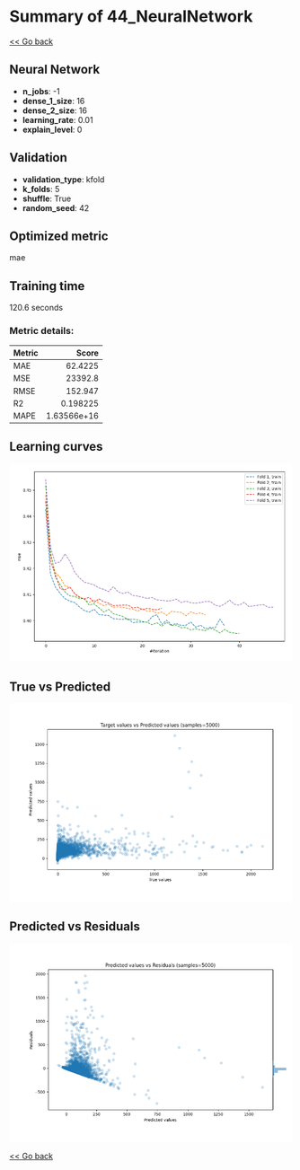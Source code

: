 # Summary of 44_NeuralNetwork

[<< Go back](../README.md)


## Neural Network
- **n_jobs**: -1
- **dense_1_size**: 16
- **dense_2_size**: 16
- **learning_rate**: 0.01
- **explain_level**: 0

## Validation
 - **validation_type**: kfold
 - **k_folds**: 5
 - **shuffle**: True
 - **random_seed**: 42

## Optimized metric
mae

## Training time

120.6 seconds

### Metric details:
| Metric   |           Score |
|:---------|----------------:|
| MAE      |    62.4225      |
| MSE      | 23392.8         |
| RMSE     |   152.947       |
| R2       |     0.198225    |
| MAPE     |     1.63566e+16 |



## Learning curves
![Learning curves](learning_curves.png)
## True vs Predicted

![True vs Predicted](true_vs_predicted.png)


## Predicted vs Residuals

![Predicted vs Residuals](predicted_vs_residuals.png)



[<< Go back](../README.md)
